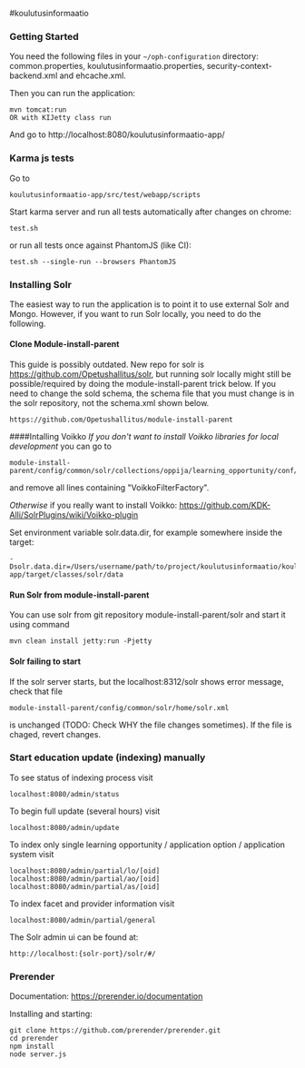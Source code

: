 #koulutusinformaatio

### Getting Started

You need the following files in your `~/oph-configuration` directory: common.properties, koulutusinformaatio.properties, security-context-backend.xml and ehcache.xml.

Then you can run the application:

    mvn tomcat:run
    OR with KIJetty class run

And go to http://localhost:8080/koulutusinformaatio-app/

### Karma js tests

Go to

`koulutusinformaatio-app/src/test/webapp/scripts`

Start karma server and run all tests automatically after changes on chrome:

`test.sh`

or run all tests once against PhantomJS (like CI):

`test.sh --single-run --browsers PhantomJS`

### Installing Solr

The easiest way to run the application is to point it to use external Solr and Mongo. However, if you want to run Solr locally, you need to do the following.


#### Clone Module-install-parent 
This guide is possibly outdated. New repo for solr is https://github.com/Opetushallitus/solr, but running solr locally
might still be possible/required by doing the module-install-parent trick below. If you need to change the sold schema,
the schema file that you must change is in the solr repository, not the schema.xml shown below.

    https://github.com/Opetushallitus/module-install-parent

####Intalling Voikko
*If you don't want to install Voikko libraries for local development* you can go to 

    module-install-parent/config/common/solr/collections/oppija/learning_opportunity/conf/schema.xml

and remove all lines containing "VoikkoFilterFactory".

*Otherwise* if you really want to install Voikko: https://github.com/KDK-Alli/SolrPlugins/wiki/Voikko-plugin

Set environment variable solr.data.dir, for example somewhere inside the target:

    -Dsolr.data.dir=/Users/username/path/to/project/koulutusinformaatio/koulutusinformaatio-app/target/classes/solr/data

#### Run Solr from module-install-parent
You can use solr from git repository module-install-parent/solr and start it using command

    mvn clean install jetty:run -Pjetty

#### Solr failing to start
If the solr server starts, but the localhost:8312/solr shows error message, check that file

    module-install-parent/config/common/solr/home/solr.xml

is unchanged (TODO: Check WHY the file changes sometimes). If the file is chaged, revert changes.

### Start education update (indexing) manually
To see status of indexing process visit

    localhost:8080/admin/status

To begin full update (several hours) visit

    localhost:8080/admin/update

To index only single learning opportunity / application option / application system visit

    localhost:8080/admin/partial/lo/[oid]
    localhost:8080/admin/partial/ao/[oid]
    localhost:8080/admin/partial/as/[oid]

To index facet and provider information visit

    localhost:8080/admin/partial/general

The Solr admin ui can be found at:
    
    http://localhost:{solr-port}/solr/#/

### Prerender

Documentation: https://prerender.io/documentation

Installing and starting:

    git clone https://github.com/prerender/prerender.git
    cd prerender
    npm install
    node server.js

